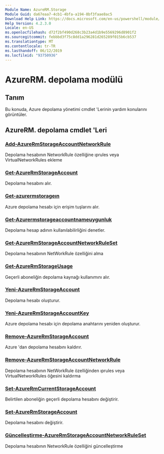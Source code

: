```yaml
---
Module Name: AzureRM.Storage
Module Guid: da67eaa7-4cb1-4bfa-a194-8bf3faae8ac5
Download Help Link: https://docs.microsoft.com/en-us/powershell/module/azurerm.storage
Help Version: 4.2.3.0
Locale: en-US
ms.openlocfilehash: d72f2bf490d268c3b23a4d1b9e5569296d8901f2
ms.sourcegitcommit: febbbd3f75c8dd1a296281d265289f015b6cb537
ms.translationtype: MT
ms.contentlocale: tr-TR
ms.lasthandoff: 06/12/2019
ms.locfileid: "93750936"
---
```

# AzureRM. depolama modülü
## Tanım
Bu konuda, Azure depolama yönetimi cmdlet 'Lerinin yardım konularını görüntüler.

## AzureRM. depolama cmdlet 'Leri
### [Add-AzureRmStorageAccountNetworkRule](Add-AzureRmStorageAccountNetworkRule.md)
 Depolama hesabının NetworkRule özelliğine ıprules veya VirtualNetworkRules ekleme

### [Get-AzureRmStorageAccount](Get-AzureRmStorageAccount.md)
Depolama hesabını alır.

### [Get-azurermstorageın](Get-AzureRmStorageAccountKey.md)
Azure depolama hesabı için erişim tuşlarını alır.

### [Get-Azurermstorageaccountnameuygunluk](Get-AzureRmStorageAccountNameAvailability.md)
Depolama hesap adının kullanılabilirliğini denetler.

### [Get-AzureRmStorageAccountNetworkRuleSet](Get-AzureRmStorageAccountNetworkRuleSet.md)
Depolama hesabının NetWorkRule özelliğini alma

### [Get-AzureRmStorageUsage](Get-AzureRmStorageUsage.md)
Geçerli aboneliğin depolama kaynağı kullanımını alır.

### [Yeni-AzureRmStorageAccount](New-AzureRmStorageAccount.md)
Depolama hesabı oluşturur.

### [Yeni-AzureRmStorageAccountKey](New-AzureRmStorageAccountKey.md)
Azure depolama hesabı için depolama anahtarını yeniden oluşturur.

### [Remove-AzureRmStorageAccount](Remove-AzureRmStorageAccount.md)
Azure 'dan depolama hesabını kaldırır.

### [Remove-AzureRmStorageAccountNetworkRule](Remove-AzureRmStorageAccountNetworkRule.md)
Depolama hesabının NetWorkRule özelliğinden ıprules veya VirtualNetworkRules öğesini kaldırma

### [Set-AzureRmCurrentStorageAccount](Set-AzureRmCurrentStorageAccount.md)
Belirtilen aboneliğin geçerli depolama hesabını değiştirir.

### [Set-AzureRmStorageAccount](Set-AzureRmStorageAccount.md)
Depolama hesabını değiştirir.

### [Güncelleştirme-AzureRmStorageAccountNetworkRuleSet](Update-AzureRmStorageAccountNetworkRuleSet.md)
Depolama hesabının NetworkRule özelliğini güncelleştirme

